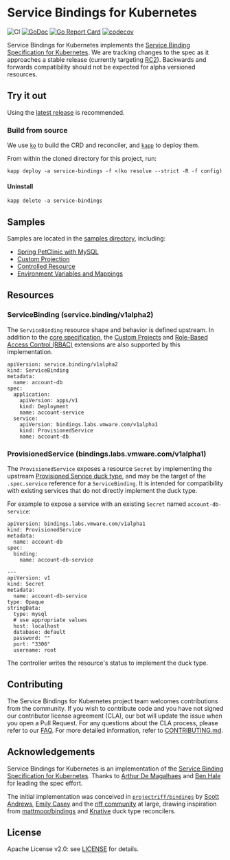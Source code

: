 
# Service Bindings for Kubernetes

![CI](https://github.com/vmware-labs/service-bindings/workflows/CI/badge.svg?branch=main)
[![GoDoc](https://godoc.org/github.com/vmware-labs/service-bindings?status.svg)](https://godoc.org/github.com/vmware-labs/service-bindings)
[![Go Report Card](https://goreportcard.com/badge/github.com/vmware-labs/service-bindings)](https://goreportcard.com/report/github.com/vmware-labs/service-bindings)
[![codecov](https://codecov.io/gh/vmware-labs/service-bindings/branch/main/graph/badge.svg)](https://codecov.io/gh/vmware-labs/service-bindings)


Service Bindings for Kubernetes implements the [Service Binding Specification for Kubernetes](https://github.com/k8s-service-bindings/spec). We are tracking changes to the spec as it approaches a stable release (currently targeting [RC2](https://github.com/k8s-service-bindings/spec/tree/1.0.0-rc2)). Backwards and forwards compatibility should not be expected for alpha versioned resources.

## Try it out

Using the [latest release](https://github.com/vmware-labs/service-bindings/releases/latest) is recommended.

### Build from source

We use [`ko`](https://github.com/google/ko) to build the CRD and reconciler, and [`kapp`](https://get-kapp.io) to deploy them.

From within the cloned directory for this project, run:

```
kapp deploy -a service-bindings -f <(ko resolve --strict -R -f config)
```

#### Uninstall

```
kapp delete -a service-bindings
```

## Samples

Samples are located in the [samples directory](./samples), including:

- [Spring PetClinic with MySQL](./samples/spring-petclinic)
- [Custom Projection](./samples/custom-projection)
- [Controlled Resource](./samples/controlled-resource)
- [Environment Variables and Mappings](./samples/environment-variable-mappings)

## Resources

### ServiceBinding (service.binding/v1alpha2)

The `ServiceBinding` resource shape and behavior is defined upstream. In addition to the [core specification](https://github.com/k8s-service-bindings/spec#service-binding), the [Custom Projects](https://github.com/k8s-service-bindings/spec/blob/master/README.md#custom-projection) and [Role-Based Access Control (RBAC)](https://github.com/k8s-service-bindings/spec#role-based-access-control-rbac) extensions are also supported by this implementation.

```
apiVersion: service.binding/v1alpha2
kind: ServiceBinding
metadata:
  name: account-db
spec:
  application:
    apiVersion: apps/v1
    kind: Deployment
    name: account-service
  service:
    apiVersion: bindings.labs.vmware.com/v1alpha1
    kind: ProvisionedService
    name: account-db
```

### ProvisionedService (bindings.labs.vmware.com/v1alpha1)

The `ProvisionedService` exposes a resource `Secret` by implementing the upstream [Provisioned Service duck type](https://github.com/k8s-service-bindings/spec#provisioned-service), and may be the target of the `.spec.service` reference for a `ServiceBinding`. It is intended for compatibility with existing services that do not directly implement the duck type.

For example to expose a service with an existing `Secret` named `account-db-service`:

```
apiVersion: bindings.labs.vmware.com/v1alpha1
kind: ProvisionedService
metadata:
  name: account-db
spec:
  binding:
    name: account-db-service

---
apiVersion: v1
kind: Secret
metadata:
  name: account-db-service
type: Opaque
stringData:
  type: mysql
  # use appropriate values
  host: localhost
  database: default
  password: ""
  port: "3306"
  username: root
```

The controller writes the resource's status to implement the duck type.

## Contributing

The Service Bindings for Kubernetes project team welcomes contributions from the community. If you wish to contribute code and you have not signed our contributor license agreement (CLA), our bot will update the issue when you open a Pull Request. For any questions about the CLA process, please refer to our [FAQ](https://cla.vmware.com/faq). For more detailed information, refer to [CONTRIBUTING.md](CONTRIBUTING.md).

## Acknowledgements

Service Bindings for Kubernetes is an implementation of the [Service Binding Specification for Kubernetes](https://github.com/k8s-service-bindings/spec). Thanks to [Arthur De Magalhaes](https://github.com/arthurdm) and [Ben Hale](https://github.com/nebhale) for leading the spec effort. 

The initial implementation was conceived in [`projectriff/bindings`](https://github.com/projectriff/bindings/) by [Scott Andrews](https://github.com/scothis), [Emily Casey](https://github.com/ekcasey) and the [riff community](https://github.com/orgs/projectriff/people) at large, drawing inspiration from [mattmoor/bindings](https://github.com/mattmoor/bindings) and [Knative](https://knative.dev) duck type reconcilers.

## License

Apache License v2.0: see [LICENSE](./LICENSE) for details.
